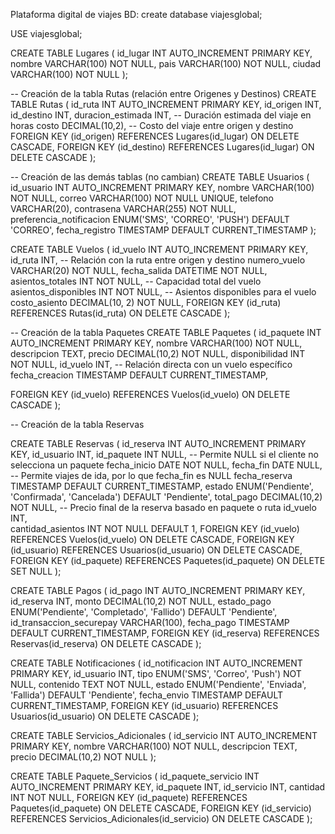 Plataforma digital de viajes
BD:
create database viajesglobal;

USE viajesglobal;

CREATE TABLE Lugares (
id_lugar INT AUTO_INCREMENT PRIMARY KEY,
nombre VARCHAR(100) NOT NULL,
pais VARCHAR(100) NOT NULL,
ciudad VARCHAR(100) NOT NULL
);

-- Creación de la tabla Rutas (relación entre Origenes y Destinos)
CREATE TABLE Rutas (
id_ruta INT AUTO_INCREMENT PRIMARY KEY,
id_origen INT,
id_destino INT,
duracion_estimada INT,  -- Duración estimada del viaje en horas
costo DECIMAL(10,2),    -- Costo del viaje entre origen y destino
FOREIGN KEY (id_origen) REFERENCES Lugares(id_lugar) ON DELETE CASCADE,
FOREIGN KEY (id_destino) REFERENCES Lugares(id_lugar) ON DELETE CASCADE
);



-- Creación de las demás tablas (no cambian)
CREATE TABLE Usuarios (
id_usuario INT AUTO_INCREMENT PRIMARY KEY,
nombre VARCHAR(100) NOT NULL,
correo VARCHAR(100) NOT NULL UNIQUE,
telefono VARCHAR(20),
contrasena VARCHAR(255) NOT NULL,
preferencia_notificacion ENUM('SMS', 'CORREO', 'PUSH') DEFAULT 'CORREO',
fecha_registro TIMESTAMP DEFAULT CURRENT_TIMESTAMP
);

CREATE TABLE Vuelos (
id_vuelo INT AUTO_INCREMENT PRIMARY KEY,
id_ruta INT,  -- Relación con la ruta entre origen y destino
numero_vuelo VARCHAR(20) NOT NULL,
fecha_salida DATETIME NOT NULL,
asientos_totales INT NOT NULL,  -- Capacidad total del vuelo
asientos_disponibles INT NOT NULL,  -- Asientos disponibles para el vuelo
costo_asiento DECIMAL(10, 2) NOT NULL,
FOREIGN KEY (id_ruta) REFERENCES Rutas(id_ruta) ON DELETE CASCADE
);

-- Creación de la tabla Paquetes
CREATE TABLE Paquetes (
id_paquete INT AUTO_INCREMENT PRIMARY KEY,
nombre VARCHAR(100) NOT NULL,
descripcion TEXT,
precio DECIMAL(10,2) NOT NULL,
disponibilidad INT NOT NULL,
id_vuelo INT,  -- Relación directa con un vuelo específico
fecha_creacion TIMESTAMP DEFAULT CURRENT_TIMESTAMP,

FOREIGN KEY (id_vuelo) REFERENCES Vuelos(id_vuelo) ON DELETE CASCADE
);

-- Creación de la tabla Reservas


CREATE TABLE Reservas (
id_reserva INT AUTO_INCREMENT PRIMARY KEY,
id_usuario INT,
id_paquete INT NULL,   -- Permite NULL si el cliente no selecciona un paquete
fecha_inicio DATE NOT NULL,
fecha_fin DATE NULL,   -- Permite viajes de ida, por lo que fecha_fin es NULL
fecha_reserva TIMESTAMP DEFAULT CURRENT_TIMESTAMP,
estado ENUM('Pendiente', 'Confirmada', 'Cancelada') DEFAULT 'Pendiente',
total_pago DECIMAL(10,2) NOT NULL, -- Precio final de la reserva basado en paquete o ruta
id_vuelo INT,  
cantidad_asientos INT NOT NULL DEFAULT 1,
FOREIGN KEY (id_vuelo) REFERENCES Vuelos(id_vuelo) ON DELETE CASCADE,
FOREIGN KEY (id_usuario) REFERENCES Usuarios(id_usuario) ON DELETE CASCADE,
FOREIGN KEY (id_paquete) REFERENCES Paquetes(id_paquete) ON DELETE SET NULL
);




CREATE TABLE Pagos (
id_pago INT AUTO_INCREMENT PRIMARY KEY,
id_reserva INT,
monto DECIMAL(10,2) NOT NULL,
estado_pago ENUM('Pendiente', 'Completado', 'Fallido') DEFAULT 'Pendiente',
id_transaccion_securepay VARCHAR(100),
fecha_pago TIMESTAMP DEFAULT CURRENT_TIMESTAMP,
FOREIGN KEY (id_reserva) REFERENCES Reservas(id_reserva) ON DELETE CASCADE
);

CREATE TABLE Notificaciones (
id_notificacion INT AUTO_INCREMENT PRIMARY KEY,
id_usuario INT,
tipo ENUM('SMS', 'Correo', 'Push') NOT NULL,
contenido TEXT NOT NULL,
estado ENUM('Pendiente', 'Enviada', 'Fallida') DEFAULT 'Pendiente',
fecha_envio TIMESTAMP DEFAULT CURRENT_TIMESTAMP,
FOREIGN KEY (id_usuario) REFERENCES Usuarios(id_usuario) ON DELETE CASCADE
);

CREATE TABLE Servicios_Adicionales (
id_servicio INT AUTO_INCREMENT PRIMARY KEY,
nombre VARCHAR(100) NOT NULL,
descripcion TEXT,
precio DECIMAL(10,2) NOT NULL
);

CREATE TABLE Paquete_Servicios (
id_paquete_servicio INT AUTO_INCREMENT PRIMARY KEY,
id_paquete INT,
id_servicio INT,
cantidad INT NOT NULL,
FOREIGN KEY (id_paquete) REFERENCES Paquetes(id_paquete) ON DELETE CASCADE,
FOREIGN KEY (id_servicio) REFERENCES Servicios_Adicionales(id_servicio) ON DELETE CASCADE
);
